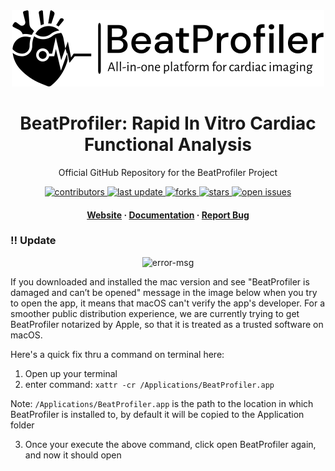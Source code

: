 <div align="center">

  <img src="Assets/beatprofiler-logo.png" alt="logo" width="500" height="auto" />
  <h1> BeatProfiler: Rapid In Vitro Cardiac Functional Analysis </h1>
  
  <p>
    Official GitHub Repository for the BeatProfiler Project 
  </p>
  
  
<!-- Badges -->
<p>
  <a href="https://github.com/youngbinkim0/BeatProfiler/graphs/contributors">
    <img src="https://img.shields.io/github/contributors/youngbinkim0/BeatProfiler" alt="contributors" />
  </a>
  <a href="">
    <img src="https://img.shields.io/github/last-commit/youngbinkim0/BeatProfiler" alt="last update" />
  </a>
  <a href="https://github.com/youngbinkim0/BeatProfiler/network/members">
    <img src="https://img.shields.io/github/forks/youngbinkim0/BeatProfiler" alt="forks" />
  </a>
  <a href="https://github.com/youngbinkim0/BeatProfiler/stargazers">
    <img src="https://img.shields.io/github/stars/youngbinkim0/BeatProfiler" alt="stars" />
  </a>
  <a href="https://github.com/youngbinkim0/BeatProfiler/issues/">
    <img src="https://img.shields.io/github/issues/youngbinkim0/BeatProfiler" alt="open issues" />
  </a>
</p>
   
<h4>
    <a href="https://beatprofiler.github.io/">Website</a>
  <span> · </span>
    <a href="https://kunlunw-beatprofiler-tutorial.readthedocs.io/en/latest/index.html">Documentation</a>
  <span> · </span>
    <a href="https://github.com/youngbinkim0/BeatProfiler/issues/">Report Bug</a>
  </h4>
</div>



<!-- Prerequisites -->
### :bangbang: Update

<p align="center">
  <img width="35%" alt="error-msg" src="https://github.com/youngbinkim0/BeatProfiler/assets/52982585/4f550bd6-89ab-4fce-b788-92e0841fa9c2">
</p>



If you downloaded and installed the mac version and see "BeatProfiler is damaged and can’t be opened" message in the image below when you try to open the app, it means that macOS can't verify the app's developer. For a smoother public distribution experience, we are currently trying to get BeatProfiler notarized by Apple, so that it is treated as a trusted software on macOS.

Here's a quick fix thru a command on terminal here:
1. Open up your terminal
2. enter command: `xattr -cr /Applications/BeatProfiler.app`

   
Note: `/Applications/BeatProfiler.app` is the path to the location in which BeatProfiler is installed to, by default it will be copied to the Application folder

3. Once your execute the above command, click open BeatProfiler again, and now it should open





